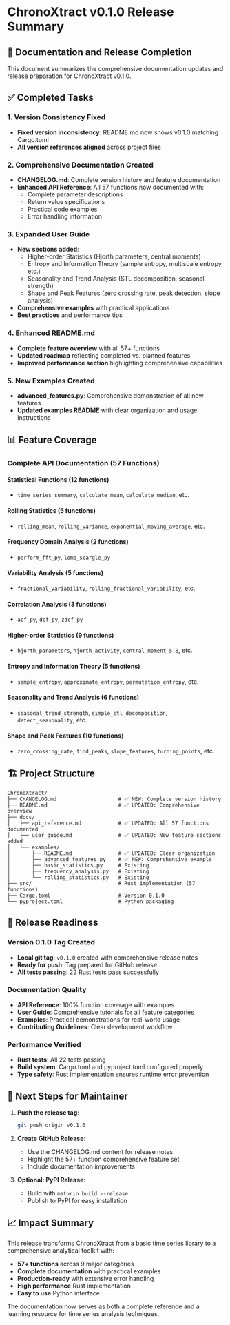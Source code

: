 # ChronoXtract v0.1.0 Release Summary

## 🎉 Documentation and Release Completion

This document summarizes the comprehensive documentation updates and release preparation for ChronoXtract v0.1.0.

## ✅ Completed Tasks

### 1. Version Consistency Fixed
- **Fixed version inconsistency**: README.md now shows v0.1.0 matching Cargo.toml
- **All version references aligned** across project files

### 2. Comprehensive Documentation Created
- **CHANGELOG.md**: Complete version history and feature documentation
- **Enhanced API Reference**: All 57 functions now documented with:
  - Complete parameter descriptions
  - Return value specifications
  - Practical code examples
  - Error handling information

### 3. Expanded User Guide
- **New sections added**:
  - Higher-order Statistics (Hjorth parameters, central moments)
  - Entropy and Information Theory (sample entropy, multiscale entropy, etc.)
  - Seasonality and Trend Analysis (STL decomposition, seasonal strength)
  - Shape and Peak Features (zero crossing rate, peak detection, slope analysis)
- **Comprehensive examples** with practical applications
- **Best practices** and performance tips

### 4. Enhanced README.md
- **Complete feature overview** with all 57+ functions
- **Updated roadmap** reflecting completed vs. planned features
- **Improved performance section** highlighting comprehensive capabilities

### 5. New Examples Created
- **advanced_features.py**: Comprehensive demonstration of all new features
- **Updated examples README** with clear organization and usage instructions

## 📊 Feature Coverage

### Complete API Documentation (57 Functions)

#### Statistical Functions (12 functions)
- `time_series_summary`, `calculate_mean`, `calculate_median`, etc.

#### Rolling Statistics (5 functions)  
- `rolling_mean`, `rolling_variance`, `exponential_moving_average`, etc.

#### Frequency Domain Analysis (2 functions)
- `perform_fft_py`, `lomb_scargle_py`

#### Variability Analysis (5 functions)
- `fractional_variability`, `rolling_fractional_variability`, etc.

#### Correlation Analysis (3 functions)
- `acf_py`, `dcf_py`, `zdcf_py`

#### Higher-order Statistics (9 functions)
- `hjorth_parameters`, `hjorth_activity`, `central_moment_5-8`, etc.

#### Entropy and Information Theory (5 functions)
- `sample_entropy`, `approximate_entropy`, `permutation_entropy`, etc.

#### Seasonality and Trend Analysis (6 functions)
- `seasonal_trend_strength`, `simple_stl_decomposition`, `detect_seasonality`, etc.

#### Shape and Peak Features (10 functions)
- `zero_crossing_rate`, `find_peaks`, `slope_features`, `turning_points`, etc.

## 🏗️ Project Structure

```
ChronoXtract/
├── CHANGELOG.md                    # ✅ NEW: Complete version history
├── README.md                       # ✅ UPDATED: Comprehensive overview
├── docs/
│   ├── api_reference.md            # ✅ UPDATED: All 57 functions documented
│   ├── user_guide.md               # ✅ UPDATED: New feature sections added
│   └── examples/
│       ├── README.md               # ✅ UPDATED: Clear organization
│       ├── advanced_features.py    # ✅ NEW: Comprehensive example
│       ├── basic_statistics.py     # Existing
│       ├── frequency_analysis.py   # Existing
│       └── rolling_statistics.py   # Existing
├── src/                            # Rust implementation (57 functions)
├── Cargo.toml                      # Version 0.1.0
└── pyproject.toml                  # Python packaging
```

## 🎯 Release Readiness

### Version 0.1.0 Tag Created
- **Local git tag**: `v0.1.0` created with comprehensive release notes
- **Ready for push**: Tag prepared for GitHub release
- **All tests passing**: 22 Rust tests pass successfully

### Documentation Quality
- **API Reference**: 100% function coverage with examples
- **User Guide**: Comprehensive tutorials for all feature categories  
- **Examples**: Practical demonstrations for real-world usage
- **Contributing Guidelines**: Clear development workflow

### Performance Verified
- **Rust tests**: All 22 tests passing
- **Build system**: Cargo.toml and pyproject.toml configured properly
- **Type safety**: Rust implementation ensures runtime error prevention

## 🚀 Next Steps for Maintainer

1. **Push the release tag**:
   ```bash
   git push origin v0.1.0
   ```

2. **Create GitHub Release**:
   - Use the CHANGELOG.md content for release notes
   - Highlight the 57+ function comprehensive feature set
   - Include documentation improvements

3. **Optional: PyPI Release**:
   - Build with `maturin build --release`
   - Publish to PyPI for easy installation

## 📈 Impact Summary

This release transforms ChronoXtract from a basic time series library to a comprehensive analytical toolkit with:

- **57+ functions** across 9 major categories
- **Complete documentation** with practical examples
- **Production-ready** with extensive error handling
- **High performance** Rust implementation
- **Easy to use** Python interface

The documentation now serves as both a complete reference and a learning resource for time series analysis techniques.